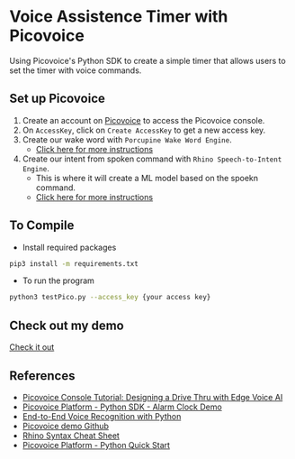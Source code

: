 # Voice Assistence Timer with Picovoice

Using Picovoice's Python SDK to create a simple timer that allows users to set the timer with voice commands.

## Set up Picovoice

1. Create an account on [Picovoice](https://picovoice.ai/) to access the Picovoice console.
2. On `AccessKey`, click on `Create AccessKey` to get a new access key.
3. Create our wake word with `Porcupine Wake Word Engine`.
    - [Click here for more instructions](https://picovoice.ai/docs/quick-start/console-porcupine/)
4. Create our intent from spoken command with `Rhino Speech-to-Intent Engine`.
    - This is where it will create a ML model based on the spoekn command.
    - [Click here for more instructions](https://picovoice.ai/docs/quick-start/console-rhino/)

## To Compile
- Install required packages
```bash
pip3 install -m requirements.txt
```

- To run the program
```bash
python3 testPico.py --access_key {your access key}
```

## Check out my demo
[Check it out](https://youtu.be/DU60Ar3n4_M)

## References

- [Picovoice Console Tutorial: Designing a Drive Thru with Edge Voice AI](https://www.youtube.com/watch?v=npBaOx30QUs)
- [Picovoice Platform - Python SDK - Alarm Clock Demo](https://www.youtube.com/watch?v=MCWij6lZyP4)
- [End-to-End Voice Recognition with Python](https://medium.com/picovoice/end-to-end-voice-recognition-with-python-41f01c2d4346)
- [Picovoice demo Github](https://github.com/Picovoice/picovoice/tree/master/demo/tkinter)
- [Rhino Syntax Cheat Sheet](https://picovoice.ai/docs/tips/syntax-cheat-sheet/)
- [Picovoice Platform - Python Quick Start](https://picovoice.ai/docs/quick-start/picovoice-python/)